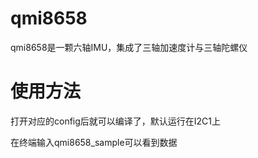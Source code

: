 # qmi8658

qmi8658是一颗六轴IMU，集成了三轴加速度计与三轴陀螺仪


# 使用方法

打开对应的config后就可以编译了，默认运行在I2C1上

在终端输入qmi8658_sample可以看到数据
